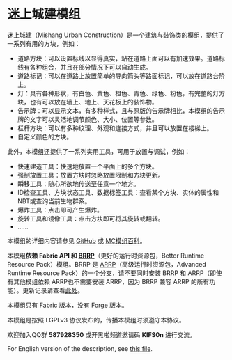 # 迷上城建模组

迷上城建（Mishang Urban Construction）是一个建筑与装饰类的模组，提供了一系列有用的方块，例如：

- 道路方块：可以设置标线以显得真实，站在道路上面可以有加速效果。道路标线有各种组合，并且在部分情况下可以自动生成。
- 道路标记：可以在道路上放置简单的导向箭头等路面标记，可以放在道路台阶上。
- 灯：具有各种形状，有白色、黄色、橙色、青色、绿色、粉色，有完整的灯方块，也有可以放在墙上、地上、天花板上的装饰物。
- 告示牌：可以显示文本，有多种样式，且与原版的告示牌相比，本模组的告示牌的文字可以灵活地调节颜色、大小、位置等参数。
- 栏杆方块：可以有多种纹理、外观和连接方式，并且可以放置在楼梯上。
- 自定义颜色的方块。

此外，本模组还提供了一系列实用工具，可用于放置与调试，例如：

- 快速建造工具：快速地放置一个平面上的多个方块。
- 强制放置工具：放置方块时忽略放置限制和方块更新。
- 瞬移工具：随心所欲地传送至任意一个地方。
- ID检查工具、方块状态工具、数据标签工具：查看某个方块、实体的属性和NBT或查询当前生物群系。
- 爆炸工具：点击即可产生爆炸。
- 旋转工具和镜像工具：点击方块即可将其旋转或翻转。
- ……

本模组的详细内容请参见 [GitHub](https://github.com/SolidBlock-cn/mishanguc/wiki) 或 [MC模组百科](https://www.mcmod.cn/class/5743.html)。

本模组**依赖 Fabric API 和 [BRRP](https://github.com/SolidBlock-cn/BRRP)**（更好的运行时资源包，Better Runtime Resource Pack）模组。BRRP 是 [ARRP](https://github.com/Devan-Kerman/ARRP)（高级运行时资源包，Advanced Runtime Resource Pack）的一个分支，请不要同时安装 BRRP 和 ARRP（即使有其他模组依赖 ARRP也不需要安装 ARRP，因为 BRRP 兼容 ARRP 的所有功能）。更新记录请查看[此处](UpdateLog.md)。

本模组只有 Fabric 版本，没有 Forge 版本。

本模组是按照 LGPLv3 协议发布的，传播本模组时须遵守本协议。

欢迎加入QQ群 **587928350** 或开黑啦频道邀请码 **KlFS0n** 进行交流。

For English version of the description, see [this file](README-en.md).
